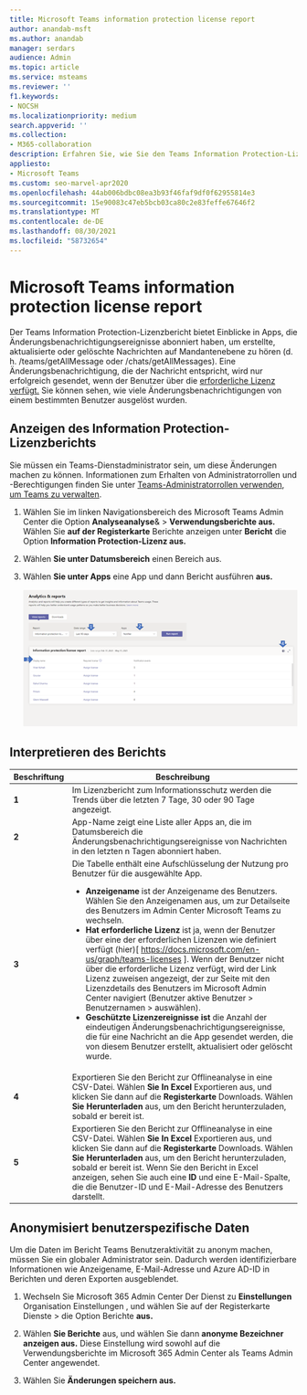 ```yaml
---
title: Microsoft Teams information protection license report
author: anandab-msft
ms.author: anandab
manager: serdars
audience: Admin
ms.topic: article
ms.service: msteams
ms.reviewer: ''
f1.keywords:
- NOCSH
ms.localizationpriority: medium
search.appverid: ''
ms.collection:
- M365-collaboration
description: Erfahren Sie, wie Sie den Teams Information Protection-Lizenzbericht im Microsoft Teams Admin Center verwenden, um zu sehen, wie Apps in Ihrer Organisation Abonnement-APIs für Änderungsbenachrichtigungsereignisse verwenden.
appliesto:
- Microsoft Teams
ms.custom: seo-marvel-apr2020
ms.openlocfilehash: 44ab006bdbc08ea3b93f46faf9df0f62955814e3
ms.sourcegitcommit: 15e90083c47eb5bcb03ca80c2e83feffe67646f2
ms.translationtype: MT
ms.contentlocale: de-DE
ms.lasthandoff: 08/30/2021
ms.locfileid: "58732654"
---
```

# <a name="microsoft-teams-information-protection-license-report"></a>Microsoft Teams information protection license report

Der Teams Information Protection-Lizenzbericht bietet Einblicke [](/graph/api/resources/subscription?view=graph-rest-1.0) in Apps, die Änderungsbenachrichtigungsereignisse abonniert haben, um erstellte, aktualisierte oder gelöschte Nachrichten auf Mandantenebene zu hören (d. h. /teams/getAllMessage oder /chats/getAllMessages). [](/graph/api/resources/webhooks?view=graph-rest-1.0) Eine Änderungsbenachrichtigung, die der Nachricht entspricht, wird nur erfolgreich gesendet, wenn der Benutzer über die [erforderliche Lizenz verfügt.](/graph/teams-licenses)  Sie können sehen, wie viele Änderungsbenachrichtigungen von einem bestimmten Benutzer ausgelöst wurden.


## <a name="view-the-information-protection-license-report"></a>Anzeigen des Information Protection-Lizenzberichts

Sie müssen ein Teams-Dienstadministrator sein, um diese Änderungen machen zu können. Informationen zum Erhalten von Administratorrollen und -Berechtigungen finden Sie unter [Teams-Administratorrollen verwenden, um Teams zu verwalten](../using-admin-roles.md).

1. Wählen Sie im linken Navigationsbereich des Microsoft Teams Admin Center die Option **Analyseanalyse**&  >  **Verwendungsberichte aus.** Wählen Sie **auf der Registerkarte** Berichte anzeigen unter **Bericht** die Option **Information Protection-Lizenz aus.**
2. Wählen **Sie unter Datumsbereich** einen Bereich aus.
3. Wählen **Sie unter Apps** eine App und dann Bericht ausführen **aus.**

    ![Screenshot des Teams Information Protection-Lizenzberichts im Teams Admin Center mit Callouts.](../media/teams-info-protection-license-report-with-callouts.png "Screenshot des Teams Information Protection-Lizenzberichts im Teams Admin Center mit Callouts")

## <a name="interpret-the-report"></a>Interpretieren des Berichts

|Beschriftung |Beschreibung  |
|--------|-------------|
|**1**   |Im Lizenzbericht zum Informationsschutz werden die Trends über die letzten 7 Tage, 30 oder 90 Tage angezeigt. |
|**2**   |App-Name zeigt eine Liste aller Apps an, die im Datumsbereich die Änderungsbenachrichtigungsereignisse von Nachrichten in den letzten n Tagen abonniert haben. |
|**3**   |Die Tabelle enthält eine Aufschlüsselung der Nutzung pro Benutzer für die ausgewählte App.<ul><li>**Anzeigename** ist der Anzeigename des Benutzers. Wählen Sie den Anzeigenamen aus, um zur Detailseite des Benutzers im Admin Center Microsoft Teams zu wechseln.</li><li>**Hat erforderliche Lizenz** ist ja, wenn der Benutzer über eine der erforderlichen Lizenzen wie definiert verfügt (hier)[ https://docs.microsoft.com/en-us/graph/teams-licenses ]. Wenn der Benutzer nicht über die  erforderliche Lizenz verfügt, wird der Link Lizenz zuweisen angezeigt, der zur Seite mit den Lizenzdetails des Benutzers im Microsoft Admin Center navigiert (Benutzer aktive Benutzer > Benutzernamen  >   auswählen).</li><li>**Geschützte Lizenzereignisse ist** die Anzahl der eindeutigen Änderungsbenachrichtigungsereignisse, die für eine Nachricht an die App gesendet werden, die von diesem Benutzer erstellt, aktualisiert oder gelöscht wurde.</li></ul> |
|**4**   |Exportieren Sie den Bericht zur Offlineanalyse in eine CSV-Datei. Wählen **Sie In Excel** Exportieren aus, und klicken Sie dann auf die **Registerkarte** Downloads. Wählen **Sie Herunterladen** aus, um den Bericht herunterzuladen, sobald er bereit ist. |
|**5**   |Exportieren Sie den Bericht zur Offlineanalyse in eine CSV-Datei. Wählen **Sie In Excel** Exportieren aus, und klicken Sie dann auf die **Registerkarte** Downloads. Wählen **Sie Herunterladen** aus, um den Bericht herunterzuladen, sobald er bereit ist. Wenn Sie den Bericht in Excel anzeigen, sehen Sie  auch eine **ID** und eine E-Mail-Spalte, die die Benutzer-ID und E-Mail-Adresse des Benutzers darstellt. |

## <a name="make-the-user-specific-data-anonymous"></a>Anonymisiert benutzerspezifische Daten

Um die Daten im Bericht Teams Benutzeraktivität zu anonym machen, müssen Sie ein globaler Administrator sein. Dadurch werden identifizierbare Informationen wie Anzeigename, E-Mail-Adresse und Azure AD-ID in Berichten und deren Exporten ausgeblendet.

1. Wechseln Sie Microsoft 365 Admin Center Der Dienst zu **Einstellungen** Organisation Einstellungen , und wählen Sie auf der Registerkarte Dienste \> die Option Berichte **aus.** 
    
2. Wählen **Sie Berichte** aus, und wählen Sie dann **anonyme Bezeichner anzeigen aus.** Diese Einstellung wird sowohl auf die Verwendungsberichte im Microsoft 365 Admin Center als Teams Admin Center angewendet.
  
3. Wählen Sie **Änderungen speichern aus.**
